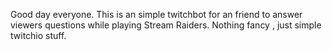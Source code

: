 Good day everyone.
This is an simple twitchbot for an friend to answer viewers questions while playing Stream Raiders.
Nothing fancy , just simple twitchio stuff.

